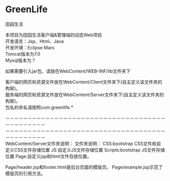 # GreenLife
田园生活

本项目为田园生活客户端&管理端的动态Web项目 <br>
开发语言：Jsp、Html、Java <br>
开发环境：Eclipse Mars <br>
Tomcat版本为7.0 <br>
Mysql版本为？ <br>

如果需要引入jar包，请放在WebContent/WEB-INF/lib文件夹下 <br>

客户端的网页和资源文件放在WebContent/Client文件夹下(自主定义该文件夹的构架)。<br>
服务端的网页和资源文件放在WebContent/Server文件夹下(自主定义该文件夹的构架)。<br>
包名的命名请按照com.greenlife.* <br>

－－－－－－－－－－－－－－－－－－－－－－－－－－－－－－－－－－－－－－－－－－－－－ <br>
－－－－－－－－－－－－－－－－－－－－－－－－－－－－－－－－－－－－－－－－－－－－－ <br>
WebContent/Server文件夹说明：
文件夹说明：
CSS:bootstrap CSS文件和自定义CSS文件存储位置
JS:自定义JS文件存储位置
Scripts:bootstrap JS文件存储位置
Page:自定义jsp和html文件存放位置。

Page/header.jsp和footer.html是后台页面的模版页。
Page/example.jsp示范了模版页的引用方法。